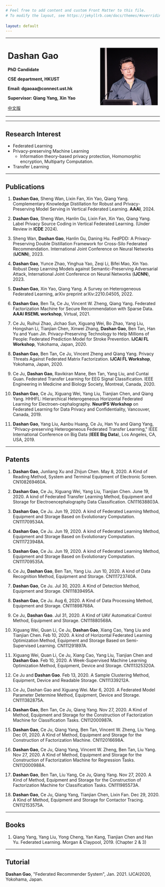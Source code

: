 ```yaml
---
# Feel free to add content and custom Front Matter to this file.
# To modify the layout, see https://jekyllrb.com/docs/themes/#overriding-theme-defaults

layout: default
---
```


<table border="0">
  <tr>
    <td width="60%">
      <h1>Dashan Gao</h1>
      <p><b>PhD Candidate</b></p>
      <p><b>CSE department, HKUST</b></p>
      <p><b>Email: dgaoaa@connect.ust.hk</b></p>
      <p><b>Supervisor: Qiang Yang, Xin Yao </b></p> 
     <p><a href="/index_ch.html">中文版</a></p>
    </td>
    <td width="40%">
      <img src="/data/dashan_talk.png" width="100%">
    </td>
  </tr>
</table>

----

## Research Interest

- Federated Learning
- Privacy-preserving Machine Learning
  - Information theory-based privacy protection, Homomorphic encryption, Multiparty Computation.
- Transfer Learning

----

## Publications

1. **Dashan Gao**, Sheng Wan, Lixin Fan, Xin Yao, Qiang Yang. Complementary Knowledge Distillation for Robust and Privacy-Preserving Model Serving in Vertical Federated Learning. **AAAI**, 2024.

2. **Dashan Gao**, Sheng Wan, Hanlin Gu, Lixin Fan, Xin Yao, Qiang Yang. Label Privacy Source Coding in Vertical Federated Learning. (Under Review in **ICDE** 2024).

3. Sheng Wan, **Dashan Gao**, Hanlin Gu, Daning Hu. FedPDD: A Privacy-Preserving Double Distillation Framework for Cross-Silo Federated Recommendation. International Joint Conference on Neural Networks (**IJCNN**), 2023.

4. **Dashan Gao**, Yunce Zhao, Yinghua Yao, Zeqi Li, Bifei Mao, Xin Yao. Robust Deep Learning Models against Semantic-Preserving Adversarial Attack, International Joint Conference on Neural Networks (**IJCNN**), 2023.

5. **Dashan Gao**, Xin Yao, Qiang Yang. A Survey on Heterogeneous Federated Learning, arXiv preprint arXiv:2210.04505, 2022.

6. **Dashan Gao**, Ben Ta, Ce Ju, Vincent W. Zheng, Qiang Yang. Federated Factorization Machine for Secure Recommendation with Sparse Data. **AAAI RSEML workshop**, Virtual, 2021.

7. Ce Ju, Ruihui Zhao, Jichao Sun, Xiguang Wei, Bo Zhao, Yang Liu, Hongshan Li, Tianjian Chen, Xinwei Zhang, **Dashan Gao**, Ben Tan, Han Yu and Yuan Jin. Privacy-Preserving Technology to Help Millions of People: Federated Prediction Model for Stroke Prevention. **IJCAI FL Workshop**, Yokohama, Japan, 2020.

8. **Dashan Gao**, Ben Tan, Ce Ju, Vincent Zheng and Qiang Yang. Privacy Threats Against Federated Matrix Factorization. **IJCAI FL Workshop**, Yokohama, Japan, 2020.

9. Ce Ju, **Dashan Gao**, Ravikiran Mane, Ben Tan, Yang Liu, and Cuntai Guan. Federated Transfer Learning for EEG Signal Classification. IEEE Engineering in Medicine and Biology Society, Montreal, Canada, 2020.

10. **Dashan Gao**, Ce Ju, Xiguang Wei, Yang Liu, Tianjian Chen, and Qiang Yang. HHHFL: Hierarchical Heterogeneous Horizontal Federated Learning for Electroen-cephalography. **NeurIPS Workshop** on Federated Learning for Data Privacy and Confidentiality, Vancouver, Canada, 2019.

11. **Dashan Gao**, Yang Liu, Aanbu Huang, Ce Ju, Han Yu and Qiang Yang, "Privacy-preserving Heterogeneous Federated Transfer Learning," IEEE International Conference on Big Data (**IEEE Big Data**), Los Angeles, CA, USA, 2019.

----

## Patents

1. **Dashan Gao**, Junliang Xu and Zhijun Chen. May 8, 2020. A Kind of Reading Method, System and Terminal Equipment of Electronic Screen. CN108269460A.

2. **Dashan Gao**, Ce Ju, Xiguang Wei, Yang Liu, Tianjian Chen. June 19, 2020. A kind of Federated Transfer Learning Method, Equipment and Storage for Electroencephalography Data Classification. CN111638803A.

3. **Dashan Gao**, Ce Ju. Jun 19, 2020. A kind of Federated Learning Method, Equipment and Storage Based on Evolutionary Computation. CN111709534A.

4. **Dashan Gao**, Ce Ju. Jun 19, 2020. A kind of Federated Learning Method, Equipment and Storage Based on Evolutionary Computation. CN111723948A.

5. **Dashan Gao**, Ce Ju. Jun 19, 2020. A kind of Federated Learning Method, Equipment and Storage Based on Evolutionary Computation. CN111709535A.

6. Ce Ju, **Dashan Gao**, Ben Tan, Yang Liu. Jun 10, 2020. A kind of Data Recognition Method, Equipment and Storage. CN111723740A.

7. **Dashan Gao**, Ce Ju. Jul 30, 2020. A Kind of Detection Method, Equipment and Storage. CN111839495A.

8. **Dashan Gao**, Ce Ju. Aug 6, 2020. A Kind of Data Processing Method, Equipment and Storage. CN111898768A.

9. Ce Ju, **Dashan Gao**. Jul 31, 2020. A Kind of UAV Automatical Control Method, Equipment and Storage. CN111880568A.

10. Xiguang Wei, Quan Li, Ce Ju, **Dashan Gao**, Xiang Cao, Yang Liu and Tianjian Chen. Feb 10, 2020. A kind of Horizontal Federated Learning Optimization Method, Equipment and Storage Based on Semi-Supervised Learning. CN111291897A.

11. Xiguang Wei, Quan Li, Ce Ju, Xiang Cao, Yang Liu, Tianjian Chen and **Dashan Gao**. Feb 10, 2020. A Week-Supervised Machine Learning Optimization Method, Equipment, Device and Storage. CN111325320A.

12. Ce Ju and **Dashan Gao**. Feb 13, 2020. A Sample Clustering Method, Equipment, Device and Readable Storage. CN111339212A.

13. Ce Ju, Dashan Gao and Xiguang Wei. Mar 6, 2020. A Federated Model Parameter Determine Method, Equipment, Device and Storage. CN111382875A.

14. **Dashan Gao**, Ben Tan, Ce Ju, Qiang Yang. Nov 27, 2020. A Kind of Method, Equipment and Storage for the Construction of Factorization Machine for Classification Tasks. CN112000987A.

15. **Dashan Gao**, Ce Ju, Qiang Yang, Ben Tan, Vincent W. Zheng, Liu Yang. Dec 01, 2020. A Kind of Method, Equipment and Storage for the Construction of Factorization Machine. CN112016698A.

16. **Dashan Gao**, Ce Ju, Qiang Yang, Vincent W. Zheng, Ben Tan, Liu Yang. Nov 27, 2020. A Kind of Method, Equipment and Storage for the Construction of Factorization Machine for Regression Tasks. CN112000988A.

17. **Dashan Gao**, Ben Tan, Liu Yang, Ce Ju, Qiang Yang. Nov 27, 2020. A Kind of Method, Equipment and Storage for the Construction of Factorization Machine for Classification Tasks. CN111985573A.

18. **Dashan Gao**, Ce Ju, Qiang Yang, Tianjian Chen, Lixin Fan. Dec 29, 2020. A Kind of Method, Equipment and Storage for Contactor Tracing. CN112153575A.

----

## Books

1. Qiang Yang, Yang Liu, Yong Cheng, Yan Kang, Tianjian Chen and Han Yu. Federated Learning. Morgan & Claypool, 2019. (Chapter 2 & 3)

----

## Tutorial

**Dashan Gao**, "Federated Recommender System", Jan. 2021. IJCAI2020, Yokohama, Japan.

